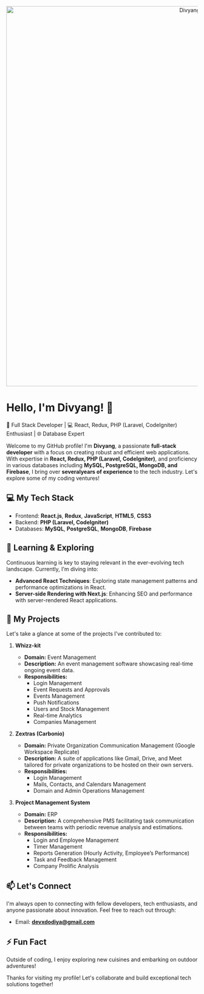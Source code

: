 <p align="center">
  <img src="https://media.giphy.com/media/26tn33aiTi1jkl6H6/giphy.gif?cid=790b76111gd21s8467va0k3n1wgrgvxvhtwdfclbr7luk170&ep=v1_gifs_search&rid=giphy.gif&ct=g" alt="Divyang Dodiya" width="1000px"/>
</p>

# Hello, I'm Divyang! 👋

🚀 Full Stack Developer | 💻 React, Redux, PHP (Laravel, CodeIgniter) Enthusiast | 🌐 Database Expert

Welcome to my GitHub profile! I'm **Divyang**, a passionate **full-stack developer** with a focus on creating robust and efficient web applications. With expertise in **React, Redux, PHP (Laravel, CodeIgniter)**, and proficiency in various databases including **MySQL, PostgreSQL, MongoDB, and Firebase**, I bring over **severalyears of experience** to the tech industry. Let's explore some of my coding ventures!

## 💻 My Tech Stack

- Frontend: **React.js**, **Redux**, **JavaScript**, **HTML5**, **CSS3**
- Backend: **PHP (Laravel, CodeIgniter)**
- Databases: **MySQL**, **PostgreSQL**, **MongoDB**, **Firebase**

## 🌱 Learning & Exploring

Continuous learning is key to staying relevant in the ever-evolving tech landscape. Currently, I'm diving into:

- **Advanced React Techniques**: Exploring state management patterns and performance optimizations in React.
- **Server-side Rendering with Next.js**: Enhancing SEO and performance with server-rendered React applications.

## 🚀 My Projects

Let's take a glance at some of the projects I've contributed to:

1. **Whizz-kit**
   - **Domain:** Event Management
   - **Description:** An event management software showcasing real-time ongoing event data.
   - **Responsibilities:** 
     - Login Management
     - Event Requests and Approvals
     - Events Management
     - Push Notifications
     - Users and Stock Management
     - Real-time Analytics
     - Companies Management

2. **Zextras (Carbonio)**
   - **Domain:** Private Organization Communication Management (Google Workspace Replicate)
   - **Description:** A suite of applications like Gmail, Drive, and Meet tailored for private organizations to be hosted on their own servers.
   - **Responsibilities:** 
     - Login Management
     - Mails, Contacts, and Calendars Management
     - Domain and Admin Operations Management

3. **Project Management System**
   - **Domain:** ERP
   - **Description:** A comprehensive PMS facilitating task communication between teams with periodic revenue analysis and estimations.
   - **Responsibilities:** 
     - Login and Employee Management
     - Timer Management
     - Reports Generation (Hourly Activity, Employee’s Performance)
     - Task and Feedback Management
     - Company Prolific Analysis

## 📫 Let's Connect

I'm always open to connecting with fellow developers, tech enthusiasts, and anyone passionate about innovation. Feel free to reach out through:

- Email: **devxdodiya@gmail.com**

## ⚡ Fun Fact

Outside of coding, I enjoy exploring new cuisines and embarking on outdoor adventures!

Thanks for visiting my profile! Let's collaborate and build exceptional tech solutions together!


